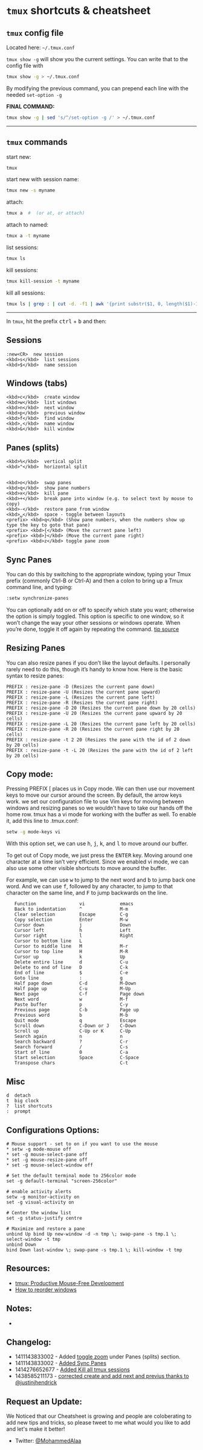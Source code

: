 # `tmux` shortcuts & cheatsheet

## `tmux` config file

Located here: `~/.tmux.conf`

`tmux show -g` will show you the current settings. You can write that to the config file with

```bash
tmux show -g > ~/.tmux.conf
```

By modifying the previous command, you can prepend each line with the needed `set-option -g` 

__FINAL COMMAND:__

```bash
tmux show -g | sed 's/^/set-option -g /' > ~/.tmux.conf
```
---

## `tmux` commands

start new:

```bash
tmux
```

start new with session name:

```bash
tmux new -s myname
```

attach:

```bash
tmux a  #  (or at, or attach)
```

attach to named:

```bash
tmux a -t myname
```

list sessions:

```bash
tmux ls
```

kill sessions:

```bash
tmux kill-session -t myname
```

kill all sessions:

```bash
tmux ls | grep : | cut -d. -f1 | awk '{print substr($1, 0, length($1)-1)}' | xargs kill
```
---

In `tmux`, hit the prefix <kbd>ctrl</kbd> + <kbd>b</kbd> and then:

## Sessions

    :new<CR>  new session
    <kbd>s</kbd>  list sessions
    <kbd>$</kbd>  name session

## Windows (tabs)

    <kbd>c</kbd>  create window
    <kbd>w</kbd>  list windows
    <kbd>n</kbd>  next window
    <kbd>p</kbd>  previous window
    <kbd>f</kbd>  find window
    <kbd>,</kbd>  name window
    <kbd>&</kbd>  kill window

## Panes (splits) 

    <kbd>%</kbd>  vertical split
    <kbd>"</kbd>  horizontal split

    
    <kbd>o</kbd>  swap panes
    <kbd>q</kbd>  show pane numbers
    <kbd>x</kbd>  kill pane
    <kbd>+</kbd>  break pane into window (e.g. to select text by mouse to copy)
    <kbd>-</kbd>  restore pane from window
    <kbd>⍽</kbd>  space - toggle between layouts
    <prefix> <kbd>q</kbd> (Show pane numbers, when the numbers show up type the key to goto that pane)
    <prefix> <kbd>{</kbd> (Move the current pane left)
    <prefix> <kbd>}</kbd> (Move the current pane right)
    <prefix> <kbd>z</kbd> toggle pane zoom

## Sync Panes 

You can do this by switching to the appropriate window, typing your Tmux prefix (commonly Ctrl-B or Ctrl-A) and then a colon to bring up a Tmux command line, and typing:

```bash
:setw synchronize-panes
```

You can optionally add on or off to specify which state you want; otherwise the option is simply toggled. This option is specific to one window, so it won’t change the way your other sessions or windows operate. When you’re done, toggle it off again by repeating the command. [tip source](http://blog.sanctum.geek.nz/sync-tmux-panes/)


## Resizing Panes

You can also resize panes if you don’t like the layout defaults. I personally rarely need to do this, though it’s handy to know how. Here is the basic syntax to resize panes:

    PREFIX : resize-pane -D (Resizes the current pane down)
    PREFIX : resize-pane -U (Resizes the current pane upward)
    PREFIX : resize-pane -L (Resizes the current pane left)
    PREFIX : resize-pane -R (Resizes the current pane right)
    PREFIX : resize-pane -D 20 (Resizes the current pane down by 20 cells)
    PREFIX : resize-pane -U 20 (Resizes the current pane upward by 20 cells)
    PREFIX : resize-pane -L 20 (Resizes the current pane left by 20 cells)
    PREFIX : resize-pane -R 20 (Resizes the current pane right by 20 cells)
    PREFIX : resize-pane -t 2 20 (Resizes the pane with the id of 2 down by 20 cells)
    PREFIX : resize-pane -t -L 20 (Resizes the pane with the id of 2 left by 20 cells)
    
    
## Copy mode:

Pressing PREFIX [ places us in Copy mode. We can then use our movement keys to move our cursor around the screen. By default, the arrow keys work. we set our configuration file to use Vim keys for moving between windows and resizing panes so we wouldn’t have to take our hands off the home row. tmux has a vi mode for working with the buffer as well. To enable it, add this line to .tmux.conf:

```bash
setw -g mode-keys vi
```

With this option set, we can use <kbd>h</kbd>, <kbd>j</kbd>, <kbd>k</kbd>, and <kbd>l</kbd> to move around our buffer.

To get out of Copy mode, we just press the <kbd>ENTER</kbd> key. Moving around one character at a time isn’t very efficient. Since we enabled vi mode, we can also use some other visible shortcuts to move around the buffer.

For example, we can use <kbd>w</kbd> to jump to the next word and <kbd>b</kbd> to jump back one word. And we can use <kbd>f</kbd>, followed by any character, to jump to that character on the same line, and <kbd>F</kbd> to jump backwards on the line.

       Function                vi             emacs
       Back to indentation     ^              M-m
       Clear selection         Escape         C-g
       Copy selection          Enter          M-w
       Cursor down             j              Down
       Cursor left             h              Left
       Cursor right            l              Right
       Cursor to bottom line   L
       Cursor to middle line   M              M-r
       Cursor to top line      H              M-R
       Cursor up               k              Up
       Delete entire line      d              C-u
       Delete to end of line   D              C-k
       End of line             $              C-e
       Goto line               :              g
       Half page down          C-d            M-Down
       Half page up            C-u            M-Up
       Next page               C-f            Page down
       Next word               w              M-f
       Paste buffer            p              C-y
       Previous page           C-b            Page up
       Previous word           b              M-b
       Quit mode               q              Escape
       Scroll down             C-Down or J    C-Down
       Scroll up               C-Up or K      C-Up
       Search again            n              n
       Search backward         ?              C-r
       Search forward          /              C-s
       Start of line           0              C-a
       Start selection         Space          C-Space
       Transpose chars                        C-t

## Misc

    d  detach
    t  big clock
    ?  list shortcuts
    :  prompt

## Configurations Options:

    # Mouse support - set to on if you want to use the mouse
    * setw -g mode-mouse off
    * set -g mouse-select-pane off
    * set -g mouse-resize-pane off
    * set -g mouse-select-window off
    
    # Set the default terminal mode to 256color mode
    set -g default-terminal "screen-256color"
    
    # enable activity alerts
    setw -g monitor-activity on
    set -g visual-activity on
    
    # Center the window list
    set -g status-justify centre
    
    # Maximize and restore a pane
    unbind Up bind Up new-window -d -n tmp \; swap-pane -s tmp.1 \; select-window -t tmp
    unbind Down
    bind Down last-window \; swap-pane -s tmp.1 \; kill-window -t tmp

## Resources:

* [tmux: Productive Mouse-Free Development](http://pragprog.com/book/bhtmux/tmux)
* [How to reorder windows](http://superuser.com/questions/343572/tmux-how-do-i-reorder-my-windows)

## Notes:

* 

## Changelog:

* 1411143833002 - Added [toggle zoom](#PanesSplits) under Panes (splits) section.
* 1411143833002 - [Added Sync Panes](#syncPanes)
* 1414276652677 - [Added Kill all tmux sessions ](#killAllSessions)
* 1438585211173 - [corrected create and add next and previus thanks to @justinjhendrick](#WindowsTabs)

## Request an Update:

We Noticed that our Cheatsheet is growing and people are coloberating to add new tips and tricks, so please tweet to me what would you like to add and let's make it better!

* Twitter: [@MohammedAlaa](http://twitter.com/MohammedAlaa)
